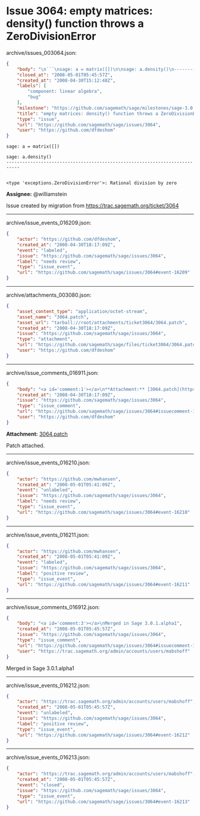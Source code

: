 # Issue 3064: empty matrices: density() function throws a ZeroDivisionError

archive/issues_003064.json:
```json
{
    "body": "\n```\nsage: a = matrix([])\n\nsage: a.density()\n---------------------------------------------------------------------------\n\n\n<type 'exceptions.ZeroDivisionError'>: Rational division by zero\n```\n\n**Assignee:** @williamstein\n\nIssue created by migration from https://trac.sagemath.org/ticket/3064\n\n",
    "closed_at": "2008-05-01T05:45:57Z",
    "created_at": "2008-04-30T15:12:48Z",
    "labels": [
        "component: linear algebra",
        "bug"
    ],
    "milestone": "https://github.com/sagemath/sage/milestones/sage-3.0.1",
    "title": "empty matrices: density() function throws a ZeroDivisionError",
    "type": "issue",
    "url": "https://github.com/sagemath/sage/issues/3064",
    "user": "https://github.com/dfdeshom"
}
```

```
sage: a = matrix([])

sage: a.density()
---------------------------------------------------------------------------


<type 'exceptions.ZeroDivisionError'>: Rational division by zero
```

**Assignee:** @williamstein

Issue created by migration from https://trac.sagemath.org/ticket/3064





---

archive/issue_events_016209.json:
```json
{
    "actor": "https://github.com/dfdeshom",
    "created_at": "2008-04-30T18:17:09Z",
    "event": "labeled",
    "issue": "https://github.com/sagemath/sage/issues/3064",
    "label": "needs review",
    "type": "issue_event",
    "url": "https://github.com/sagemath/sage/issues/3064#event-16209"
}
```



---

archive/attachments_003080.json:
```json
{
    "asset_content_type": "application/octet-stream",
    "asset_name": "3064.patch",
    "asset_url": "tarball://root/attachments/ticket3064/3064.patch",
    "created_at": "2008-04-30T18:17:09Z",
    "issue": "https://github.com/sagemath/sage/issues/3064",
    "type": "attachment",
    "url": "https://github.com/sagemath/sage/files/ticket3064/3064.patch",
    "user": "https://github.com/dfdeshom"
}
```



---

archive/issue_comments_016911.json:
```json
{
    "body": "<a id='comment:1'></a>\n**Attachment:** [3064.patch](https://github.com/sagemath/sage/files/ticket3064/3064.patch)\n\nPatch attached.",
    "created_at": "2008-04-30T18:17:09Z",
    "issue": "https://github.com/sagemath/sage/issues/3064",
    "type": "issue_comment",
    "url": "https://github.com/sagemath/sage/issues/3064#issuecomment-16911",
    "user": "https://github.com/dfdeshom"
}
```

<a id='comment:1'></a>
**Attachment:** [3064.patch](https://github.com/sagemath/sage/files/ticket3064/3064.patch)

Patch attached.



---

archive/issue_events_016210.json:
```json
{
    "actor": "https://github.com/mwhansen",
    "created_at": "2008-05-01T05:41:09Z",
    "event": "unlabeled",
    "issue": "https://github.com/sagemath/sage/issues/3064",
    "label": "needs review",
    "type": "issue_event",
    "url": "https://github.com/sagemath/sage/issues/3064#event-16210"
}
```



---

archive/issue_events_016211.json:
```json
{
    "actor": "https://github.com/mwhansen",
    "created_at": "2008-05-01T05:41:09Z",
    "event": "labeled",
    "issue": "https://github.com/sagemath/sage/issues/3064",
    "label": "positive review",
    "type": "issue_event",
    "url": "https://github.com/sagemath/sage/issues/3064#event-16211"
}
```



---

archive/issue_comments_016912.json:
```json
{
    "body": "<a id='comment:3'></a>\nMerged in Sage 3.0.1.alpha1",
    "created_at": "2008-05-01T05:45:57Z",
    "issue": "https://github.com/sagemath/sage/issues/3064",
    "type": "issue_comment",
    "url": "https://github.com/sagemath/sage/issues/3064#issuecomment-16912",
    "user": "https://trac.sagemath.org/admin/accounts/users/mabshoff"
}
```

<a id='comment:3'></a>
Merged in Sage 3.0.1.alpha1



---

archive/issue_events_016212.json:
```json
{
    "actor": "https://trac.sagemath.org/admin/accounts/users/mabshoff",
    "created_at": "2008-05-01T05:45:57Z",
    "event": "unlabeled",
    "issue": "https://github.com/sagemath/sage/issues/3064",
    "label": "positive review",
    "type": "issue_event",
    "url": "https://github.com/sagemath/sage/issues/3064#event-16212"
}
```



---

archive/issue_events_016213.json:
```json
{
    "actor": "https://trac.sagemath.org/admin/accounts/users/mabshoff",
    "created_at": "2008-05-01T05:45:57Z",
    "event": "closed",
    "issue": "https://github.com/sagemath/sage/issues/3064",
    "type": "issue_event",
    "url": "https://github.com/sagemath/sage/issues/3064#event-16213"
}
```
